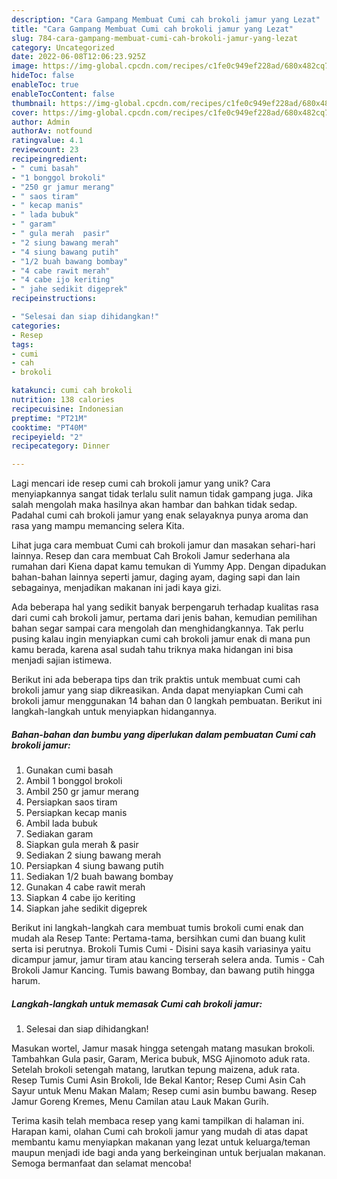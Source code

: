 ```yaml
---
description: "Cara Gampang Membuat Cumi cah brokoli jamur yang Lezat"
title: "Cara Gampang Membuat Cumi cah brokoli jamur yang Lezat"
slug: 784-cara-gampang-membuat-cumi-cah-brokoli-jamur-yang-lezat
category: Uncategorized
date: 2022-06-08T12:06:23.925Z
image: https://img-global.cpcdn.com/recipes/c1fe0c949ef228ad/680x482cq70/cumi-cah-brokoli-jamur-foto-resep-utama.jpg
hideToc: false
enableToc: true
enableTocContent: false
thumbnail: https://img-global.cpcdn.com/recipes/c1fe0c949ef228ad/680x482cq70/cumi-cah-brokoli-jamur-foto-resep-utama.jpg
cover: https://img-global.cpcdn.com/recipes/c1fe0c949ef228ad/680x482cq70/cumi-cah-brokoli-jamur-foto-resep-utama.jpg
author: Admin
authorAv: notfound
ratingvalue: 4.1
reviewcount: 23
recipeingredient:
- " cumi basah"
- "1 bonggol brokoli"
- "250 gr jamur merang"
- " saos tiram"
- " kecap manis"
- " lada bubuk"
- " garam"
- " gula merah  pasir"
- "2 siung bawang merah"
- "4 siung bawang putih"
- "1/2 buah bawang bombay"
- "4 cabe rawit merah"
- "4 cabe ijo keriting"
- " jahe sedikit digeprek"
recipeinstructions:

- "Selesai dan siap dihidangkan!"
categories:
- Resep
tags:
- cumi
- cah
- brokoli

katakunci: cumi cah brokoli 
nutrition: 138 calories
recipecuisine: Indonesian
preptime: "PT21M"
cooktime: "PT40M"
recipeyield: "2"
recipecategory: Dinner

---
```





Lagi mencari ide resep cumi cah brokoli jamur yang unik? Cara menyiapkannya sangat tidak terlalu sulit namun tidak gampang juga. Jika salah mengolah maka hasilnya akan hambar dan bahkan tidak sedap. Padahal cumi cah brokoli jamur yang enak selayaknya punya aroma dan rasa yang mampu memancing selera Kita.





Lihat juga cara membuat Cumi cah brokoli jamur dan masakan sehari-hari lainnya. Resep dan cara membuat Cah Brokoli Jamur sederhana ala rumahan dari Kiena dapat kamu temukan di Yummy App. Dengan dipadukan bahan-bahan lainnya seperti jamur, daging ayam, daging sapi dan lain sebagainya, menjadikan makanan ini jadi kaya gizi.

Ada beberapa hal yang sedikit banyak berpengaruh terhadap kualitas rasa dari cumi cah brokoli jamur, pertama dari jenis bahan, kemudian pemilihan bahan segar sampai cara mengolah dan menghidangkannya. Tak perlu pusing kalau ingin menyiapkan cumi cah brokoli jamur enak di mana pun kamu berada, karena asal sudah tahu triknya maka hidangan ini bisa menjadi sajian istimewa.






Berikut ini ada beberapa tips dan trik praktis untuk membuat cumi cah brokoli jamur yang siap dikreasikan. Anda dapat menyiapkan Cumi cah brokoli jamur menggunakan 14 bahan dan 0 langkah pembuatan. Berikut ini langkah-langkah untuk menyiapkan hidangannya.

<!--inarticleads1-->

##### Bahan-bahan dan bumbu yang diperlukan dalam pembuatan Cumi cah brokoli jamur:

1. Gunakan  cumi basah
1. Ambil 1 bonggol brokoli
1. Ambil 250 gr jamur merang
1. Persiapkan  saos tiram
1. Persiapkan  kecap manis
1. Ambil  lada bubuk
1. Sediakan  garam
1. Siapkan  gula merah &amp; pasir
1. Sediakan 2 siung bawang merah
1. Persiapkan 4 siung bawang putih
1. Sediakan 1/2 buah bawang bombay
1. Gunakan 4 cabe rawit merah
1. Siapkan 4 cabe ijo keriting
1. Siapkan  jahe sedikit digeprek


Berikut ini langkah-langkah cara membuat tumis brokoli cumi enak dan mudah ala Resep Tante: Pertama-tama, bersihkan cumi dan buang kulit serta isi perutnya. Brokoli Tumis Cumi - Disini saya kasih variasinya yaitu dicampur jamur, jamur tiram atau kancing terserah selera anda. Tumis - Cah Brokoli Jamur Kancing. Tumis bawang Bombay, dan bawang putih hingga harum. 

<!--inarticleads2-->

##### Langkah-langkah untuk memasak Cumi cah brokoli jamur:


1. Selesai dan siap dihidangkan!

Masukan wortel, Jamur masak hingga setengah matang masukan brokoli. Tambahkan Gula pasir, Garam, Merica bubuk, MSG Ajinomoto aduk rata. Setelah brokoli setengah matang, larutkan tepung maizena, aduk rata. Resep Tumis Cumi Asin Brokoli, Ide Bekal Kantor; Resep Cumi Asin Cah Sayur untuk Menu Makan Malam; Resep cumi asin bumbu bawang. Resep Jamur Goreng Kremes, Menu Camilan atau Lauk Makan Gurih. 

Terima kasih telah membaca resep yang kami tampilkan di halaman ini. Harapan kami, olahan Cumi cah brokoli jamur yang mudah di atas dapat membantu kamu menyiapkan makanan yang lezat untuk keluarga/teman maupun menjadi ide bagi anda yang berkeinginan untuk berjualan makanan. Semoga bermanfaat dan selamat mencoba!
